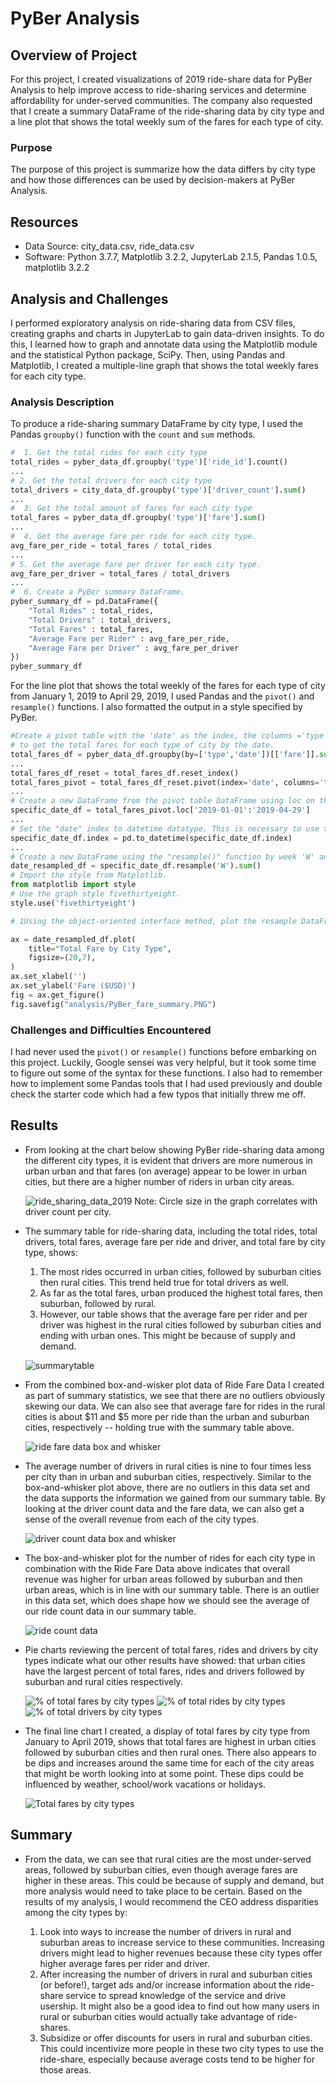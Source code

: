 # PyBer Analysis

## Overview of Project

For this project, I created visualizations of 2019 ride-share data for PyBer Analysis to help improve access to ride-sharing services and determine affordability for under-served communities. 
The company also requested that I create a summary DataFrame of the ride-sharing data by city type and a line plot that shows the total weekly sum of the fares for each type of city.

### Purpose

The purpose of this project is summarize how the data differs by city type and how those differences can be used by decision-makers at PyBer Analysis.

## Resources

- Data Source: city_data.csv, ride_data.csv
- Software: Python 3.7.7, Matplotlib 3.2.2, JupyterLab 2.1.5, Pandas 1.0.5, matplotlib 3.2.2

## Analysis and Challenges

I performed exploratory analysis on ride-sharing data from CSV files, creating graphs and charts in JupyterLab to gain data-driven insights.
To do this, I learned how to graph and annotate data using the Matplotlib module and the statistical Python package, SciPy.
Then, using Pandas and Matplotlib, I created a multiple-line graph that shows the total weekly fares for each city type. 

### Analysis Description

To produce a ride-sharing summary DataFrame by city type, I used the Pandas `groupby()` function with the `count` and `sum` methods.

```py
#  1. Get the total rides for each city type
total_rides = pyber_data_df.groupby('type')['ride_id'].count()
...
# 2. Get the total drivers for each city type
total_drivers = city_data_df.groupby('type')['driver_count'].sum()
...
#  3. Get the total amount of fares for each city type
total_fares = pyber_data_df.groupby('type')['fare'].sum()
...
#  4. Get the average fare per ride for each city type. 
avg_fare_per_ride = total_fares / total_rides
...
# 5. Get the average fare per driver for each city type. 
avg_fare_per_driver = total_fares / total_drivers
...
#  6. Create a PyBer summary DataFrame. 
pyber_summary_df = pd.DataFrame({
    "Total Rides" : total_rides,
    "Total Drivers" : total_drivers,
    "Total Fares" : total_fares,
    "Average Fare per Rider" : avg_fare_per_ride,
    "Average Fare per Driver" : avg_fare_per_driver
})
pyber_summary_df
```
For the line plot that shows the total weekly of the fares for each type of city from January 1, 2019 to April 29, 2019, I used Pandas and the `pivot()` and `resample()` functions. I also formatted the output in a style specified by PyBer.

```py
#Create a pivot table with the 'date' as the index, the columns ='type', and values='fare' 
# to get the total fares for each type of city by the date. 
total_fares_df = pyber_data_df.groupby(by=['type','date'])[['fare']].sum()
...
total_fares_df_reset = total_fares_df.reset_index()
total_fares_pivot = total_fares_df_reset.pivot(index='date', columns='type', values='fare')
...
# Create a new DataFrame from the pivot table DataFrame using loc on the given dates, '2019-01-01':'2019-04-29'.
specific_date_df = total_fares_pivot.loc['2019-01-01':'2019-04-29']
...
# Set the "date" index to datetime datatype. This is necessary to use the resample() method in Step 8.
specific_date_df.index = pd.to_datetime(specific_date_df.index)
...
# Create a new DataFrame using the "resample()" function by week 'W' and get the sum of the fares for each week.
date_resampled_df = specific_date_df.resample('W').sum()
# Import the style from Matplotlib.
from matplotlib import style
# Use the graph style fivethirtyeight.
style.use('fivethirtyeight')

# 1Using the object-oriented interface method, plot the resample DataFrame using the df.plot() function. 

ax = date_resampled_df.plot(
    title="Total Fare by City Type",
    figsize=(20,7), 
)
ax.set_xlabel('')
ax.set_ylabel('Fare ($USD)')
fig = ax.get_figure()
fig.savefig("analysis/PyBer_fare_summary.PNG")

```

### Challenges and Difficulties Encountered

I had never used the `pivot()` or `resample()` functions before embarking on this project. 
Luckily, Google sensei was very helpful, but it took some time to figure out some of the syntax for these functions.
I also had to remember how to implement some Pandas tools that I had used previously and double check the starter code which had a few typos that initially threw me off.

## Results

- From looking at the chart below showing PyBer ride-sharing data among the different city types, it is evident that drivers are more numerous in urban urban and that fares (on average) appear to be lower in urban cities, but there are a higher number of riders in urban city areas.
  
  ![ride_sharing_data_2019](analysis/Fig1.png)
  Note: Circle size in the graph correlates with driver count per city.

- The summary table for ride-sharing data, including the total rides, total drivers, total fares, average fare per ride and driver, and total fare by city type, shows:
  
  1. The most rides occurred in urban cities, followed by suburban cities then rural cities.  This trend held true for total drivers as well.
  2. As far as the total fares, urban produced the highest total fares, then suburban, followed by rural.
  3. However, our table shows that the average fare per rider and per driver was highest in the rural cities followed by suburban cities and ending with urban ones. This might be because of supply and demand.
   
  ![summarytable](analysis/summary.PNG)

- From the combined box-and-wisker plot data of Ride Fare Data I created as part of summary statistics, we see that there are no outliers obviously skewing our data.
We can also see that average fare for rides in the rural cities is about $11 and $5 more per ride than the urban and suburban cities, respectively -- holding true with the summary table above.

  ![ride fare data box and whisker](analysis/Fig3.png)

- The average number of drivers in rural cities is nine to four times less per city than in urban and suburban cities, respectively. 
  Similar to the box-and-whisker plot above, there are no outliers in this data set and the data supports the information we gained from our summary table.
  By looking at the driver count data and the fare data, we can also get a sense of the overall revenue from each of the city types.
  
  ![driver count data box and whisker](analysis/Fig4.png)

- The box-and-whisker plot for the number of rides for each city type in combination with the Ride Fare Data above indicates that overall revenue was higher for urban areas followed by suburban and then urban areas, which is in line with our summary table.
  There is an outlier in this data set, which does shape how we should see the average of our ride count data in our summary table.

  ![ride count data](analysis/Fig2.png)

- Pie charts reviewing the percent of total fares, rides and drivers by city types indicate what our other results have showed: that urban cities have the largest percent of total fares, rides and drivers followed by suburban and rural cities respectively.
  
  ![% of total fares by city types](analysis/Fig5.png)
  ![% of total rides by city types](analysis/Fig6.png)
  ![% of total drivers by city types](analysis/Fig7.png)

- The final line chart I created, a display of total fares by city type from January to April 2019, shows that total fares are highest in urban cities followed by suburban cities and then rural ones.
  There also appears to be dips and increases around the same time for each of the city areas that might be worth looking into at some point. 
  These dips could be influenced by weather, school/work vacations or holidays.

  ![Total fares by city types](analysis/PyBer_fare_summary.png)

## Summary
- From the data, we can see that rural cities are the most under-served areas, followed by suburban cities, even though average fares are higher in these areas.
  This could be because of supply and demand, but more analysis would need to take place to be certain.
  Based on the results of my analysis, I would recommend the CEO address disparities among the city types by:
    
    1. Look into ways to increase the number of drivers in rural and suburban areas to increase service to these communities.
   Increasing drivers might lead to higher revenues because these city types offer higher average fares per rider and driver.
    1. After increasing the number of drivers in rural and suburban cities (or before!), target ads and/or increase information about the ride-share service to spread knowledge of the service and drive usership. 
   It might also be a good idea to find out how many users in rural or suburban cities would actually take advantage of ride-shares.
    1. Subsidize or offer discounts for users in rural and suburban cities. This could incentivize more people in these two city types to use the ride-share, especially because average costs tend to be higher for those areas.